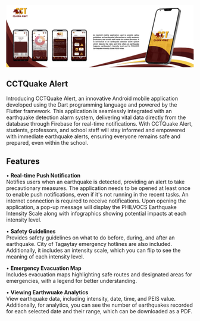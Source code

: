 ![Designer and Developer](https://github.com/codedbydianrey/CCTQuake-Alert/blob/main/cctquake_alert.png)

## CCTQuake Alert

Introducing CCTQuake Alert, an innovative Android mobile application developed using the Dart programming language and powered by the Flutter framework. This application is seamlessly integrated with an earthquake detection alarm system, delivering vital data directly from the database through Firebase for real-time notifications. With CCTQuake Alert, students, professors, and school staff will stay informed and empowered with immediate earthquake alerts, ensuring everyone remains safe and prepared, even within the school.

## Features

• <b>Real-time Push Notification</b><br>
Notifies users when an earthquake is detected, providing an alert to take precautionary measures. The application needs to be opened at least once to enable push notifications, even if it's not running in the recent tasks. An internet connection is required to receive notifications. Upon opening the application, a pop-up message will display the PHILVOCS Earthquake Intensity Scale along with infographics showing potential impacts at each intensity level. <br>

• <b>Safety Guidelines</b><br>
Provides safety guidelines on what to do before, during, and after an earthquake. City of Tagaytay emergency hotlines are also included. Additionally, it includes an intensity scale, which you can flip to see the meaning of each intensity level. <br>

• <b>Emergency Evacuation Map</b><br>
Includes evacuation maps highlighting safe routes and designated areas for emergencies, with a legend for better understanding. <br>

• <b>Viewing Earthwuake Analytics</b><br>
View earthquake data, including intensity, date, time, and PEIS value. Additionally, for analytics, you can see the number of earthquakes recorded for each selected date and their range, which can be downloaded as a PDF.
